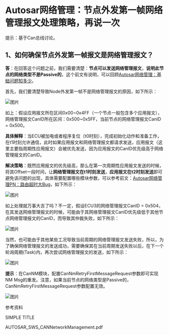 # Autosar网络管理：节点外发第一帧网络管理报文处理策略，再说一次

提示：基于Can总线讨论。

## 1、如何确保节点外发第一帧报文是网络管理报文？

**答**：在回答这个问题之前，我们需要清楚：**节点可以发送网络管理报文**，**说明此节点的网络类型不是Passive的**，这个前文有说明，可以回顾[Autosar网络管理：基础问题知多少](http://mp.weixin.qq.com/s?__biz=MzUyNDU4NTc1NQ==&mid=2247486784&idx=1&sn=bf632b1d953d812193a355a7b4e85b1e&chksm=fa2a5334cd5dda220361c955fa9f42850979a105977c0a97a8ae5fb5327bbbbd8e06c194f215&scene=21#wechat_redirect)。

首先，我们要清楚导致Node外发第一帧不是网络管理报文的原因，如下所示：

![图片](https://mmbiz.qpic.cn/mmbiz_png/eEEQvxEw8vzNCQmfJ3iaRnDatwwYysLlPOmvVz4fqh1LnOzOSXbKl8bUkXy4vQrUrfJnibOHegt8Tl0tWibffdD9Q/640?wx_fmt=png&wxfrom=5&wx_lazy=1&wx_co=1)

如上：假设应用报文所在区间0x00~0x4FF（一个节点一般包含多个应用报文），网络管理报文CanID所在区间：0x500~0x5FF，当前节点的网络管理报文CanID = 0x500。

**具体解释**：当ECU被加电或者程序复位（t0时刻），完成初始化动作和准备工作，在t1时刻允许通信，此时如果应用报文和网络管理报文都请求发送，应用报文（这里主要指周期性应用报文）会被优先发送，因为应用报文的CanID优先级高于网络管理报文的CanID。

**解决策略**：既然应用报文的优先级高，那么在第一次周期性应用报文发送的时候，将其Offset一段时间，让**网络管理报文在t1时刻发送**，**应用报文在t2时刻发送**即可避免该问题的出现，具体需要配置哪些模块参数，可以参考前文：[Autosar网络管理PN：路由超时大Bug](http://mp.weixin.qq.com/s?__biz=MzUyNDU4NTc1NQ==&mid=2247484944&idx=1&sn=796eb70b20d845359f5e019656773d1a&chksm=fa2a5864cd5dd17285e66df13316d623d54c04647e9a19bd697311df110883dbf8cb7a91a0ea&scene=21#wechat_redirect)，如下所示：

![图片](https://mmbiz.qpic.cn/mmbiz_png/eEEQvxEw8vzNCQmfJ3iaRnDatwwYysLlPTOgiaia6ibl2GtneLmXyPaUIgJtD6SAHOVrD3ks9ms96KaHHBxykhbx9g/640?wx_fmt=png&wxfrom=5&wx_lazy=1&wx_co=1)

如上处理就万事大吉了吗？不一定，假设ECU3的网络管理报文CanID = 0x504，在其发送网络管理报文的时候，可能由于其网络管理报文CanID优先级低于其他节点网络管理报文的CanID，而导致其仲裁失败，如下所示：

![图片](https://mmbiz.qpic.cn/mmbiz_png/eEEQvxEw8vyPic7iapP5dwib7WklM6GntDcNOguppDYg6EBiaDlPCP7QRGLQZIAWFeEDR72wN5qqePlXicWnGIbR6Qw/640?wx_fmt=png&wxfrom=5&wx_lazy=1&wx_co=1)

当然，也可能由于其他某些工况导致当前周期的网络管理报文发送失败，所以，为了确保网络管理报文的发送成功，需要确保其在当前周期发送失败以后，在下一个轮询周期(Task)内，再次尝试网络管理报文的发送，如下所示：

![图片](https://mmbiz.qpic.cn/mmbiz_png/eEEQvxEw8vzNCQmfJ3iaRnDatwwYysLlPricEe6ZD2SOicNtHSVIVsGIuruBK64X8waT7VpU5bFlYSH4AVRW3BKiaA/640?wx_fmt=png&wxfrom=5&wx_lazy=1&wx_co=1)

**提示**：在CanNM模块，配置CanNmRetryFirstMessageRequest参数即可实现NM Msg的重发。注意，如果当前节点的网络类型是Passive的，CanNmRetryFirstMessageRequest参数配置无效。



![图片](https://mmbiz.qpic.cn/mmbiz_png/quuOyCqONwdD16hI11wAQWxGp4ajJ4DMnbsHGb4ViandFryeibcQb1Idxb3MHmrh20988OSES3OU1wPTicQbAr94g/640?wx_fmt=png&wxfrom=5&wx_lazy=1&wx_co=1)



参考资料

SIMPLE TITLE

AUTOSAR_SWS_CANNetworkManagement.pdf